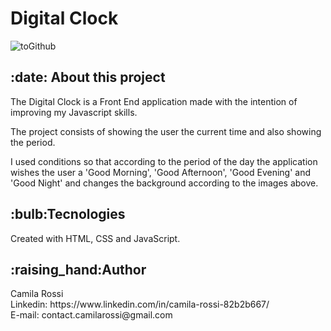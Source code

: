 <h1>Digital Clock</h1>

![toGithub](https://user-images.githubusercontent.com/116846050/200061308-a4b42428-6eb6-497c-b0fe-e2ef75934644.png)



<h2>:date: About this project</h2>

 The Digital Clock is a Front End application made with the intention of improving my Javascript skills.

The project consists of showing the user the current time and also showing the period.

I used conditions so that according to the period of the day the application wishes the user a 'Good Morning', 'Good Afternoon', 'Good Evening' and 'Good Night' and changes the background according to the images above.

<h2>:bulb:Tecnologies</h2>

Created with HTML, CSS and JavaScript.

<h2>:raising_hand:Author</h2>
Camila Rossi <br>
Linkedin: https://www.linkedin.com/in/camila-rossi-82b2b667/ <br>
E-mail: contact.camilarossi@gmail.com
